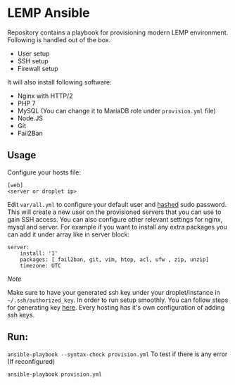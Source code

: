 # LEMP Ansible

Repository contains a playbook for provisioning modern LEMP environment. Following is handled out of the box.

* User setup
* SSH setup
* Firewall setup

It will also install following software:

* Nginx with HTTP/2
* PHP 7
* MySQL (You can change it to MariaDB role under `provision.yml` file)
* Node.JS
* Git
* Fail2Ban

## Usage

Configure your hosts file:

```
[web]
<server or droplet ip>
```

Edit `var/all.yml` to configure your default user and [hashed](http://docs.ansible.com/ansible/faq.html#how-do-i-generate-crypted-passwords-for-the-user-module) sudo password. This will create a new user on the provisioned servers that you can use to gain SSH access. You can also configure other relevant settings for nginx, mysql and server. For example if you want to install any extra packages you can add it under array like in server block:
```
server:
    install: '1'
    packages: [ fail2ban, git, vim, htop, acl, ufw , zip, unzip]
    timezone: UTC
```

*Note*

Make sure to have your generated ssh key under your droplet/instance in `~/.ssh/authorized_key`. In order to run setup smoothly. You can follow steps for generating key [here](https://help.github.com/articles/generating-a-new-ssh-key-and-adding-it-to-the-ssh-agent/). Every hosting has it's own configuration of adding ssh keys.

## Run:
`ansible-playbook --syntax-check provision.yml` To test if there is any error (If reconfigured)

`ansible-playbook provision.yml`
